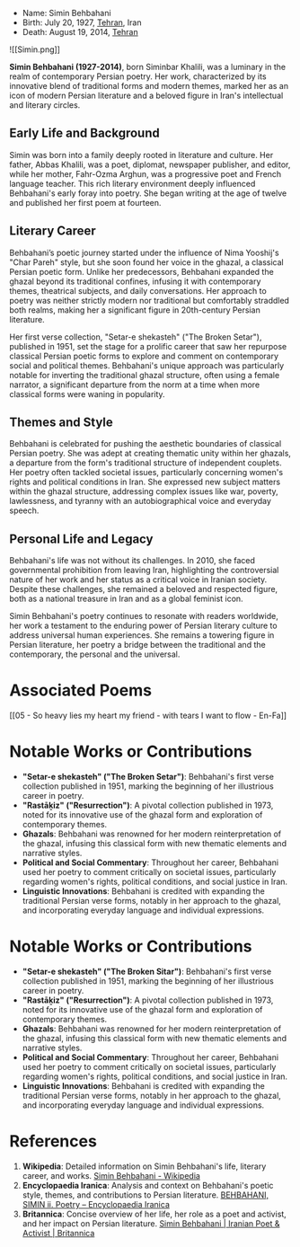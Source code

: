 - Name: Simin Behbahani
- Birth: July 20, 1927, [Tehran](https://goo.gl/maps/JkK6y9Lk8XwEj6cA8), Iran
- Death: August 19, 2014, [Tehran](https://goo.gl/maps/JkK6y9Lk8XwEj6cA8)

![[Simin.png]]

**Simin Behbahani (1927-2014)**, born Siminbar Khalili, was a luminary in the realm of contemporary Persian poetry. Her work, characterized by its innovative blend of traditional forms and modern themes, marked her as an icon of modern Persian literature and a beloved figure in Iran's intellectual and literary circles.

## Early Life and Background

Simin was born into a family deeply rooted in literature and culture. Her father, Abbas Khalili, was a poet, diplomat, newspaper publisher, and editor, while her mother, Fahr-Ozma Arghun, was a progressive poet and French language teacher. This rich literary environment deeply influenced Behbahani's early foray into poetry. She began writing at the age of twelve and published her first poem at fourteen​[](https://en.wikipedia.org/wiki/Simin_Behbahani)​.

## Literary Career

Behbahani’s poetic journey started under the influence of Nima Yooshij's "Char Pareh" style, but she soon found her voice in the ghazal, a classical Persian poetic form. Unlike her predecessors, Behbahani expanded the ghazal beyond its traditional confines, infusing it with contemporary themes, theatrical subjects, and daily conversations. Her approach to poetry was neither strictly modern nor traditional but comfortably straddled both realms, making her a significant figure in 20th-century Persian literature​​​[](https://iranicaonline.org/articles/behbahani-simin-2-poetry)​.

Her first verse collection, "Setar-e shekasteh" ("The Broken Setar"), published in 1951, set the stage for a prolific career that saw her repurpose classical Persian poetic forms to explore and comment on contemporary social and political themes. Behbahani's unique approach was particularly notable for inverting the traditional ghazal structure, often using a female narrator, a significant departure from the norm at a time when more classical forms were waning in popularity​[](https://www.britannica.com/biography/Simin-Behbahani)​.

## Themes and Style

Behbahani is celebrated for pushing the aesthetic boundaries of classical Persian poetry. She was adept at creating thematic unity within her ghazals, a departure from the form's traditional structure of independent couplets. Her poetry often tackled societal issues, particularly concerning women's rights and political conditions in Iran. She expressed new subject matters within the ghazal structure, addressing complex issues like war, poverty, lawlessness, and tyranny with an autobiographical voice and everyday speech​[](https://iranicaonline.org/articles/behbahani-simin-2-poetry)​.

## Personal Life and Legacy

Behbahani's life was not without its challenges. In 2010, she faced governmental prohibition from leaving Iran, highlighting the controversial nature of her work and her status as a critical voice in Iranian society. Despite these challenges, she remained a beloved and respected figure, both as a national treasure in Iran and as a global feminist icon​[](https://en.wikipedia.org/wiki/Simin_Behbahani)​.

Simin Behbahani's poetry continues to resonate with readers worldwide, her work a testament to the enduring power of Persian literary culture to address universal human experiences. She remains a towering figure in Persian literature, her poetry a bridge between the traditional and the contemporary, the personal and the universal.

# Associated Poems
[[05 - So heavy lies my heart my friend - with tears I want to flow - En-Fa]]

# Notable Works or Contributions

- **"Setar-e shekasteh" ("The Broken Setar")**: Behbahani's first verse collection published in 1951, marking the beginning of her illustrious career in poetry.  
- **"Rastāḵiz" ("Resurrection")**: A pivotal collection published in 1973, noted for its innovative use of the ghazal form and exploration of contemporary themes.  
- **Ghazals**: Behbahani was renowned for her modern reinterpretation of the ghazal, infusing this classical form with new thematic elements and narrative styles.  
- **Political and Social Commentary**: Throughout her career, Behbahani used her poetry to comment critically on societal issues, particularly regarding women's rights, political conditions, and social justice in Iran.  
- **Linguistic Innovations**: Behbahani is credited with expanding the traditional Persian verse forms, notably in her approach to the ghazal, and incorporating everyday language and individual expressions.  

# Notable Works or Contributions
- **"Setar-e shekasteh" ("The Broken Sitar")**: Behbahani's first verse collection published in 1951, marking the beginning of her illustrious career in poetry.
- **"Rastāḵiz" ("Resurrection")**: A pivotal collection published in 1973, noted for its innovative use of the ghazal form and exploration of contemporary themes.
- **Ghazals**: Behbahani was renowned for her modern reinterpretation of the ghazal, infusing this classical form with new thematic elements and narrative styles.
- **Political and Social Commentary**: Throughout her career, Behbahani used her poetry to comment critically on societal issues, particularly regarding women's rights, political conditions, and social justice in Iran.
- **Linguistic Innovations**: Behbahani is credited with expanding the traditional Persian verse forms, notably in her approach to the ghazal, and incorporating everyday language and individual expressions.

# References
1. **Wikipedia**: Detailed information on Simin Behbahani's life, literary career, and works. [Simin Behbahani - Wikipedia](https://en.wikipedia.org/wiki/Simin_Behbahani)
2. **Encyclopaedia Iranica**: Analysis and context on Behbahani's poetic style, themes, and contributions to Persian literature. [BEHBAHANI, SIMIN ii. Poetry – Encyclopaedia Iranica](https://iranicaonline.org/articles/behbahani-simin-ii-poetry)
3. **Britannica**: Concise overview of her life, her role as a poet and activist, and her impact on Persian literature. [Simin Behbahani | Iranian Poet & Activist | Britannica](https://www.britannica.com/biography/Simin-Behbahani)
